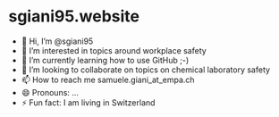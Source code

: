 # sgiani95.website

- 👋 Hi, I’m @sgiani95
- 👀 I’m interested in topics around workplace safety
- 🌱 I’m currently learning how to use GitHub ;-)
- 💞️ I’m looking to collaborate on topics on chemical laboratory safety
- 📫 How to reach me samuele.giani_at_empa.ch
- 😄 Pronouns: ...
- ⚡ Fun fact: I am living in Switzerland

<!---
sgiani95/sgiani95 is a ✨ special ✨ repository because its `README.md` (this file) appears on your GitHub profile.
You can click the Preview link to take a look at your changes.
--->
